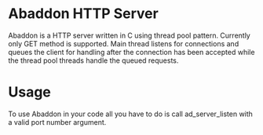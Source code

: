 Abaddon HTTP Server
=======

Abaddon is a HTTP server written in C using thread pool pattern.
Currently only GET method is supported. Main thread listens for connections
and queues the client for handling after the connection has been accepted
while the thread pool threads handle the queued requests.

Usage
=======
To use Abaddon in your code all you have to do is call
ad_server_listen with a valid port number argument.

